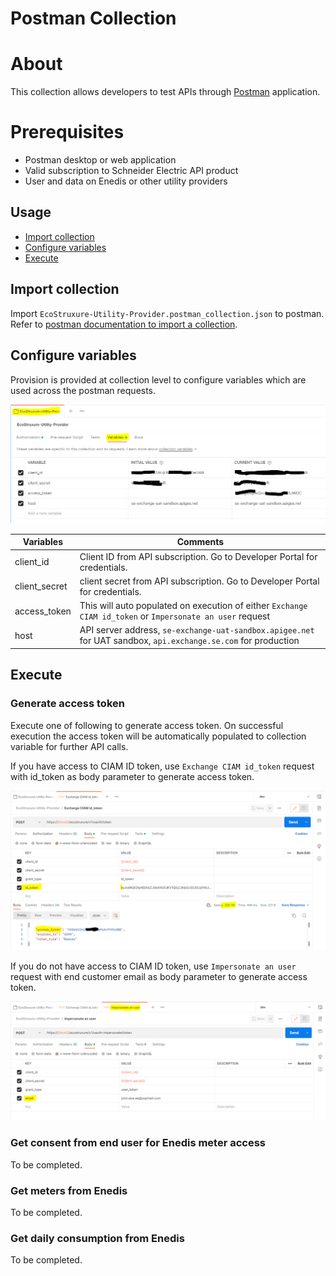 # Postman Collection

# About

This collection allows developers to test APIs through [Postman](https://www.postman.com/) application.

# Prerequisites

* Postman desktop or web application
* Valid subscription to Schneider Electric API product
* User and data on Enedis or other utility providers

## Usage
 
* [Import collection](#import-collection)
* [Configure variables](#configure-variables)
* [Execute](#execute)


## Import collection

Import `EcoStruxure-Utility-Provider.postman_collection.json` to postman. Refer to [postman documentation to import a collection](https://learning.postman.com/docs/getting-started/importing-and-exporting-data/#importing-data-into-postman).

## Configure variables

Provision is provided at collection level to configure variables which are used across the postman requests.

![Postman Variables](/static/images/postman-variables.png)

| Variables|Comments|
|----------|--------|
|client_id|Client ID from API subscription. Go to Developer Portal for credentials.|
|client_secret|client secret from API subscription. Go to Developer Portal for credentials.|
|access_token|This will auto populated on execution of either `Exchange CIAM id_token` or `Impersonate an user` request|
|host|API server address, `se-exchange-uat-sandbox.apigee.net` for UAT sandbox, `api.exchange.se.com` for production|
 
## Execute

### Generate access token

Execute one of following to generate access token. On successful execution the access token will be automatically populated to collection variable for further API calls.

If you have access to CIAM ID token, use `Exchange CIAM id_token` request with id_token as body parameter to generate access token.

![Exchange CIAM id_token](/static/images/id-token-request.png)

If you do not have access to CIAM ID token, use `Impersonate an user` request with end customer email as body parameter to generate access token.

![Impersonate an user](/static/images/impersonate-token-request.png)

### Get consent from end user for Enedis meter access

To be completed.

### Get meters from Enedis

To be completed.

### Get daily consumption from Enedis

To be completed.

